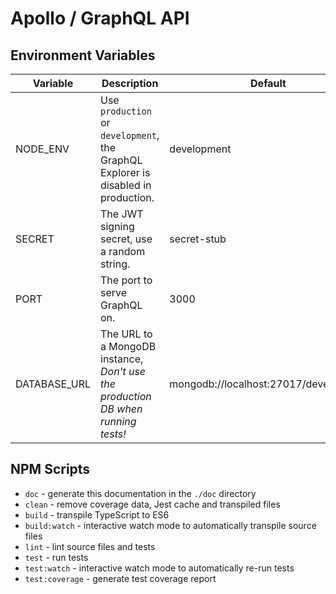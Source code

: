 # Apollo / GraphQL API

## Environment Variables

| Variable       | Description                                                                        | Default                                  |
|----------------|------------------------------------------------------------------------------------|------------------------------------------|
| NODE_ENV       | Use `production` or `development`, the GraphQL Explorer is disabled in production. | development                              |
| SECRET         | The JWT signing secret, use a random string.                                       | secret-stub                              |
| PORT           | The port to serve GraphQL on.                                                      | 3000                                     |
| DATABASE_URL   | The URL to a MongoDB instance, *Don't use the production DB when running tests!*   | mongodb://localhost:27017/development    |

## NPM Scripts

+ `doc` - generate this documentation in the `./doc` directory
+ `clean` - remove coverage data, Jest cache and transpiled files
+ `build` - transpile TypeScript to ES6
+ `build:watch` - interactive watch mode to automatically transpile source files
+ `lint` - lint source files and tests
+ `test` - run tests
+ `test:watch` - interactive watch mode to automatically re-run tests
+ `test:coverage` - generate test coverage report

